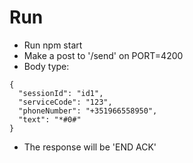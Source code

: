 # Run
 - Run npm start
 - Make a post to '/send' on PORT=4200
 - Body type:
  ```
  {
    "sessionId": "id1",
    "serviceCode": "123",
    "phoneNumber": "+351966558950",
    "text": "*#0#"
  }
  ```
 - The response will be 'END ACK'
